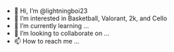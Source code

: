 - 👋 Hi, I’m @lightningboi23
- 👀 I’m interested in Basketball, Valorant, 2k, and Cello
- 🌱 I’m currently learning ...
- 💞️ I’m looking to collaborate on ...
- 📫 How to reach me ...

<!---
lightningboi23/lightningboi23 is a ✨ special ✨ repository because its `README.md` (this file) appears on your GitHub profile.
You can click the Preview link to take a look at your changes.
--->
